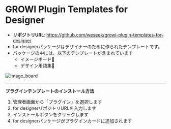 # GROWI Plugin Templates for Designer
- **リポジトリURL**: https://github.com/weseek/growi-plugin-templates-for-designer
- for designerパッケージはデザイナーのために作られたテンプレートです。
- パッケージの中には、以下のテンプレートが含まれています
    - イメージボード🎨
    - デザイン用語集📃
<img :src="$withBase('/assets/images/attachment/651a512c7637d685911b9797')" alt="image_board">

----
**プラグインテンプレートのインストール方法**
1. 管理者画面から「プラグイン」を選択します
1. for designerリポジトリURLを入力します
1. インストールボタンをクリックします
1. for designerパッケージがプラグインカードに追加されます
